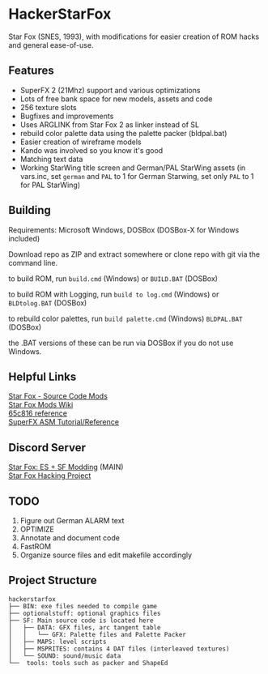 # HackerStarFox
Star Fox (SNES, 1993), with modifications for easier creation of ROM hacks and general ease-of-use.

## Features

- SuperFX 2 (21Mhz) support and various optimizations
- Lots of free bank space for new models, assets and code
- 256 texture slots
- Bugfixes and improvements
- Uses ARGLINK from Star Fox 2 as linker instead of SL
- rebuild color palette data using the palette packer (bldpal.bat)
- Easier creation of wireframe models
- Kando was involved so you know it's good
- Matching text data
- Working StarWing title screen and German/PAL StarWing assets (in vars.inc, set ``german`` and ``PAL`` to 1 for German Starwing, set only ``PAL`` to 1 for PAL StarWing)

## Building

Requirements: Microsoft Windows, DOSBox (DOSBox-X for Windows included)

Download repo as ZIP and extract somewhere or clone repo with git via the command line.  

to build ROM, run ``build.cmd`` (Windows) or ``BUILD.BAT`` (DOSBox)  

to build ROM with Logging, run ``build to log.cmd`` (Windows) or ``BLDtolog.BAT`` (DOSBox)  

to rebuild color palettes, run ``build palette.cmd`` (Windows) ``BLDPAL.BAT`` (DOSBox)  

the .BAT versions of these can be run via DOSBox if you do not use Windows.

## Helpful Links

[Star Fox - Source Code Mods](https://docs.google.com/document/d/1kdgPCBeQFYsAepSDNpmwO8ZysRJjdnwK_5gWT2FFQEk/edit?usp=sharing)  
[Star Fox Mods Wiki](https://starfox-mods.fandom.com)  
[65c816 reference](https://en.wikibooks.org/wiki/Super_NES_Programming/65c816_reference)  
[SuperFX ASM Tutorial/Reference](https://en.m.wikibooks.org/wiki/Super_NES_Programming/Super_FX_tutorial)

## Discord Server
[Star Fox: ES + SF Modding](https://discord.gg/fE5Xx99kWb) (MAIN)  
[Star Fox Hacking Project](https://discord.gg/GgyP84e)


## TODO
1. Figure out German ALARM text
2. OPTIMIZE
3. Annotate and document code
4. FastROM
5. Organize source files and edit makefile accordingly

## Project Structure
```
hackerstarfox
├── BIN: exe files needed to compile game
├── optionalstuff: optional graphics files
├── SF: Main source code is located here
│   ├── DATA: GFX files, arc tangent table
│   │   └── GFX: Palette files and Palette Packer
│   ├── MAPS: level scripts
│   ├── MSPRITES: contains 4 DAT files (interleaved textures)
│   └── SOUND: sound/music data
└──  tools: tools such as packer and ShapeEd
```
    
